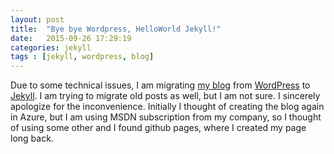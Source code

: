 ```yaml
---
layout: post
title:  "Bye bye Wordpress, HelloWorld Jekyll!"
date:   2015-09-26 17:29:19
categories: jekyll
tags : [jekyll, wordpress, blog]
---
```

Due to some technical issues, I am migrating [my blog](http://dotnetthoughts.net) from [WordPress](http://wordpress.org) to 
[Jekyll](http://jekyllrb.com/). I am trying to migrate old posts as well, but I am not sure. 
I sincerely apologize for the inconvenience. Initially I thought of creating the blog again in Azure, but I am using MSDN
subscription from my company, so I thought of using some other and I found github pages, where I created my page long back.